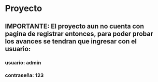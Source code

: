 # Proyecto

## IMPORTANTE: El proyecto aun no cuenta con pagina de registrar entonces, para poder probar los avances se tendran que ingresar con el usuario:

### usuario: admin
### contraseña: 123
